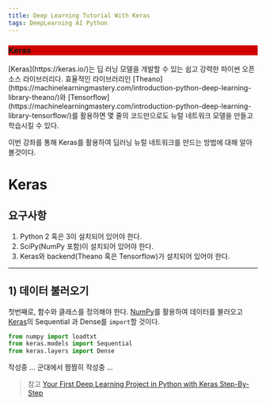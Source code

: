 ```yaml
---
title: Deep Learning Tutorial With Keras
tags: DeepLearning AI Python
---
```

<div class="hero hero--center" style="background-color: #d00000;">
  <div class="hero__content">
    <h3>Keras</h3>
  </div>
</div>
[Keras](https://keras.io/)는 딥 러닝 모델을 개발할 수 있는 쉽고 강력한 파이썬 오픈소스 라이브러리다. 효율적인 라이브러리인 [Theano](https://machinelearningmastery.com/introduction-python-deep-learning-library-theano/)와 [Tensorflow](https://machinelearningmastery.com/introduction-python-deep-learning-library-tensorflow/)를 활용하면 몇 줄의 코드만으로도 뉴럴 네트워크 모델을 만들고 학습시킬 수 있다.

이번 강좌를 통해 Keras를 활용하여 딥러닝 뉴럴 네트워크를 만드는 방법에 대해 알아볼것이다.

<!--more-->
# Keras
## 요구사항
1. Python 2 혹은 3이 설치되어 있어야 한다.
2. SciPy(NumPy 포함)이 설치되어 있어야 한다.
3. Keras와 backend(Theano 혹은 Tensorflow)가 설치되어 있어야 한다.

---
## 1) 데이터 불러오기
첫번째로, 함수와 클래스를 정의해야 한다. [NumPy](https://www.numpy.org/)를 활용하여 데이터를 불러오고 [Keras](https://keras.io/)의 Sequential 과 Dense를 `import`할 것이다.

```python
from numpy import loadtxt
from keras.models import Sequential
from keras.layers import Dense
```


작성중 ... 군대에서 짬짬히 작성중 ...

> 참고 [Your First Deep Learning Project in Python with Keras Step-By-Step](https://machinelearningmastery.com/tutorial-first-neural-network-python-keras/)